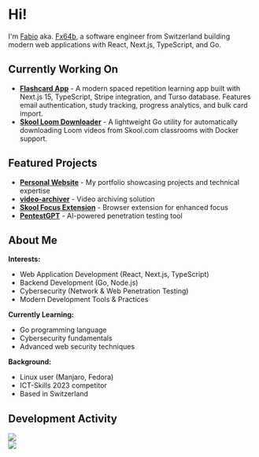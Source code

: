 # Hi!
I'm [Fabio](https://fabio-maffucci.ch) aka. [Fx64b](https://fx64b.dev), a software engineer from Switzerland building modern web applications with React, Next.js, TypeScript, and Go.



## Currently Working On
- **[Flashcard App](https://github.com/Fx64b/learn)** - A modern spaced repetition learning app built with Next.js 15, TypeScript, Stripe integration, and Turso database. Features email authentication, study tracking, progress analytics, and bulk card import.
- **[Skool Loom Downloader](https://github.com/Fx64b/skool-loom-dl)** - A lightweight Go utility for automatically downloading Loom videos from Skool.com classrooms with Docker support.

## Featured Projects
- **[Personal Website](https://fx64b.dev)** - My portfolio showcasing projects and technical expertise
- **[video-archiver](https://github.com/Fx64b/video-archiver)** - Video archiving solution
- **[Skool Focus Extension](https://github.com/Fx64b/skool-focus-extension)** - Browser extension for enhanced focus
- **[PentestGPT](https://github.com/hackerai-tech/PentestGPT)** - AI-powered penetration testing tool

## About Me
**Interests:**
- Web Application Development (React, Next.js, TypeScript)
- Backend Development (Go, Node.js)
- Cybersecurity (Network & Web Penetration Testing)
- Modern Development Tools & Practices

**Currently Learning:**
- Go programming language
- Cybersecurity fundamentals
- Advanced web security techniques

**Background:**
- Linux user (Manjaro, Fedora)
- ICT-Skills 2023 competitor
- Based in Switzerland

## Development Activity

<div style="display: flex; flex-direction: row;">
  <img src="https://wakapi.dev/api/badge/Fx64b/Fx64b/interval:30_days?label=last%2030d" />
</div>

<img src="https://github-readme-stats.vercel.app/api/wakatime?username=Fx64b&api_domain=wakapi.dev&bg_color=1A202C&title_color=2F855A&icon_color=2F855A&text_color=ffffff&custom_title=Last%20Year&layout=compact" />